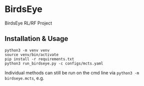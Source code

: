 # BirdsEye
BirdsEye RL/RF Project


## Installation & Usage

```
python3 -m venv venv
source venv/bin/activate
pip install -r requirements.txt
python3 run_birdseye.py -c configs/mcts.yaml
```

Individual methods can still be run on the cmd 
line via `python3 -m birdseye.mcts`, e.g.
